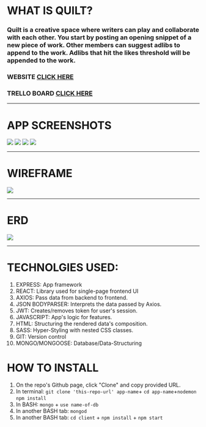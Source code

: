 # WHAT IS QUILT?
### Quilt is a creative space where writers can play and collaborate with each other. You start by posting an opening snippet of a new piece of work. Other members can suggest adlibs to append to the work. Adlibs that hit the likes threshold will be appended to the work.

### WEBSITE [CLICK HERE](https://thawing-chamber-96146.herokuapp.com/story/5b5fa24179dff6001453dd94) 
### TRELLO BOARD [CLICK HERE](https://trello.com/invite/b/WihFSWBB/00a8a2297f6985318f147c990396f19d/p4-quilt) 

---
# APP SCREENSHOTS
![](https://i.imgur.com/eKhVqlK.png)
![](https://i.imgur.com/CgtpWdN.png)
![](https://i.imgur.com/TIW0Tb4.png)
![](https://i.imgur.com/H6kkEM0.png)

---
# WIREFRAME
![](https://i.imgur.com/syShzZz.png)

--- 

# ERD 
![](https://i.imgur.com/zDN4vYz.png)

---

# TECHNOLGIES USED:
1. EXPRESS: App framework
2. REACT: Library used for single-page frontend UI
3. AXIOS: Pass data from backend to frontend.
4. JSON BODYPARSER: Interprets the data passed by Axios.
5. JWT: Creates/removes token for user's session.
6. JAVASCRIPT: App's logic for features.
7. HTML: Structuring the rendered data's composition.
8. SASS: Hyper-Styling with nested CSS classes.
9. GIT: Version control
10. MONGO/MONGOOSE: Database/Data-Structuring

# HOW TO INSTALL
1. On the repo's Github page, click "Clone" and copy provided URL.
2. In terminal: `git clone 'this-repo-url' app-name`+
`cd app-name`+`nodemon`
`npm install`
3. In BASH: `mongo` + `use name-of-db`
4. In another BASH tab: `mongod`
5. In another BASH tab: `cd client` + `npm install` + `npm start`